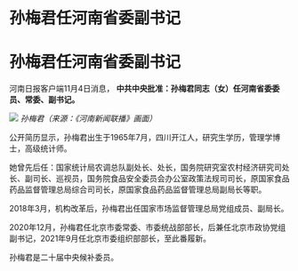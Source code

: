 # 孙梅君任河南省委副书记

# 孙梅君任河南省委副书记

河南日报客户端11月4日消息， **中共中央批准：孙梅君同志（女）任河南省委委员、常委、副书记。**

![](https://inews.gtimg.com/om_bt/ObTTexXTsHPPCrXGiCpBeBa4GMXQPb3FyGS_9HzBV94vwAA/1000)
_孙梅君（来源：《河南新闻联播》画面）_

公开简历显示，孙梅君出生于1965年7月，四川开江人，研究生学历，管理学博士，高级统计师。

她曾先后任：国家统计局农调总队副处长、处长，国务院研究室农村经济研究司处长、副司长、巡视员，国务院食品安全委员会办公室政策法规司司长，原国家食品药品监督管理总局综合司司长，原国家食品药品监督管理总局副局长等职。

2018年3月，机构改革后，孙梅君出任国家市场监督管理总局党组成员、副局长。

2020年12月，孙梅君任北京市委常委、市委统战部部长，后兼任北京市政协党组副书记，2021年9月任北京市委组织部部长，至此番履新。

孙梅君是二十届中央候补委员。

